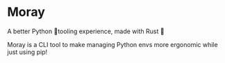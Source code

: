 # Moray
A better Python 🐍tooling experience, made with Rust 🦀

Moray is a CLI tool to make managing Python envs more ergonomic while just using pip!
